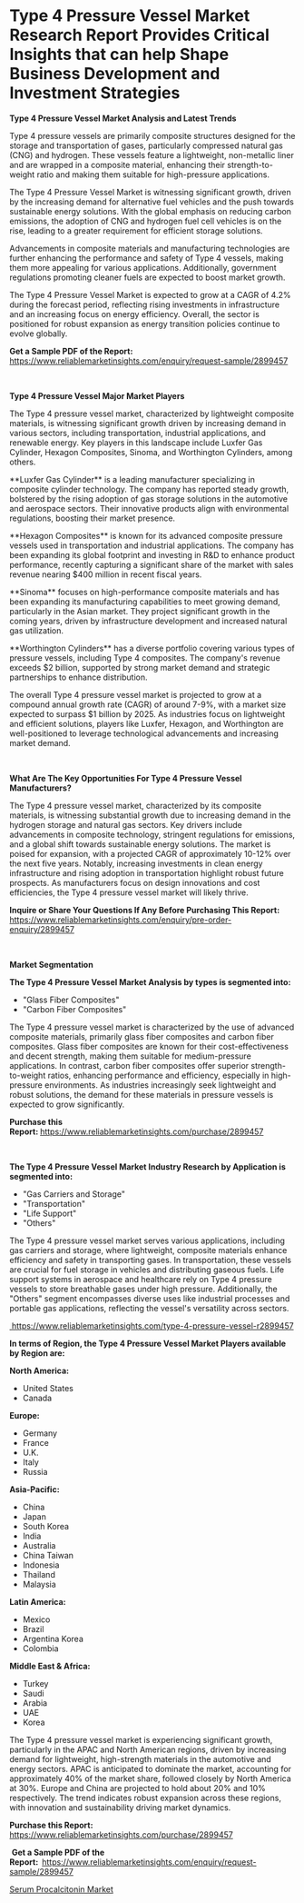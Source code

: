 <p><h1>Type 4 Pressure Vessel Market Research Report Provides Critical Insights that can help Shape Business Development and Investment Strategies</h1></p><p><strong>Type 4 Pressure Vessel Market Analysis and Latest Trends</strong></p>
<p><p>Type 4 pressure vessels are primarily composite structures designed for the storage and transportation of gases, particularly compressed natural gas (CNG) and hydrogen. These vessels feature a lightweight, non-metallic liner and are wrapped in a composite material, enhancing their strength-to-weight ratio and making them suitable for high-pressure applications.</p><p>The Type 4 Pressure Vessel Market is witnessing significant growth, driven by the increasing demand for alternative fuel vehicles and the push towards sustainable energy solutions. With the global emphasis on reducing carbon emissions, the adoption of CNG and hydrogen fuel cell vehicles is on the rise, leading to a greater requirement for efficient storage solutions. </p><p>Advancements in composite materials and manufacturing technologies are further enhancing the performance and safety of Type 4 vessels, making them more appealing for various applications. Additionally, government regulations promoting cleaner fuels are expected to boost market growth.</p><p>The Type 4 Pressure Vessel Market is expected to grow at a CAGR of 4.2% during the forecast period, reflecting rising investments in infrastructure and an increasing focus on energy efficiency. Overall, the sector is positioned for robust expansion as energy transition policies continue to evolve globally.</p></p>
<p><strong>Get a Sample PDF of the Report:&nbsp;</strong> <a href="https://www.reliablemarketinsights.com/enquiry/request-sample/2899457?utm_campaign=3583&utm_medium=2&utm_source=Github&utm_content=ia&utm_term=15032025&utm_id=type-4-pressure-vessel">https://www.reliablemarketinsights.com/enquiry/request-sample/2899457</a></p>
<p>&nbsp;</p>
<p><strong>Type 4 Pressure Vessel Major Market Players</strong></p>
<p><p>The Type 4 pressure vessel market, characterized by lightweight composite materials, is witnessing significant growth driven by increasing demand in various sectors, including transportation, industrial applications, and renewable energy. Key players in this landscape include Luxfer Gas Cylinder, Hexagon Composites, Sinoma, and Worthington Cylinders, among others.</p><p>**Luxfer Gas Cylinder** is a leading manufacturer specializing in composite cylinder technology. The company has reported steady growth, bolstered by the rising adoption of gas storage solutions in the automotive and aerospace sectors. Their innovative products align with environmental regulations, boosting their market presence. </p><p>**Hexagon Composites** is known for its advanced composite pressure vessels used in transportation and industrial applications. The company has been expanding its global footprint and investing in R&D to enhance product performance, recently capturing a significant share of the market with sales revenue nearing $400 million in recent fiscal years.</p><p>**Sinoma** focuses on high-performance composite materials and has been expanding its manufacturing capabilities to meet growing demand, particularly in the Asian market. They project significant growth in the coming years, driven by infrastructure development and increased natural gas utilization.</p><p>**Worthington Cylinders** has a diverse portfolio covering various types of pressure vessels, including Type 4 composites. The company's revenue exceeds $2 billion, supported by strong market demand and strategic partnerships to enhance distribution.</p><p>The overall Type 4 pressure vessel market is projected to grow at a compound annual growth rate (CAGR) of around 7-9%, with a market size expected to surpass $1 billion by 2025. As industries focus on lightweight and efficient solutions, players like Luxfer, Hexagon, and Worthington are well-positioned to leverage technological advancements and increasing market demand.</p></p>
<p>&nbsp;</p>
<p><strong>What Are The Key Opportunities For Type 4 Pressure Vessel Manufacturers?</strong></p>
<p><p>The Type 4 pressure vessel market, characterized by its composite materials, is witnessing substantial growth due to increasing demand in the hydrogen storage and natural gas sectors. Key drivers include advancements in composite technology, stringent regulations for emissions, and a global shift towards sustainable energy solutions. The market is poised for expansion, with a projected CAGR of approximately 10-12% over the next five years. Notably, increasing investments in clean energy infrastructure and rising adoption in transportation highlight robust future prospects. As manufacturers focus on design innovations and cost efficiencies, the Type 4 pressure vessel market will likely thrive.</p></p>
<p><strong>Inquire or Share Your Questions If Any Before Purchasing This Report:</strong> <a href="https://www.reliablemarketinsights.com/enquiry/pre-order-enquiry/2899457?utm_campaign=3583&utm_medium=2&utm_source=Github&utm_content=ia&utm_term=15032025&utm_id=type-4-pressure-vessel">https://www.reliablemarketinsights.com/enquiry/pre-order-enquiry/2899457</a></p>
<p>&nbsp;</p>
<p><strong>Market Segmentation</strong></p>
<p><strong>The Type 4 Pressure Vessel Market Analysis by types is segmented into:</strong></p>
<p><ul><li>"Glass Fiber Composites"</li><li>"Carbon Fiber Composites"</li></ul></p>
<p><p>The Type 4 pressure vessel market is characterized by the use of advanced composite materials, primarily glass fiber composites and carbon fiber composites. Glass fiber composites are known for their cost-effectiveness and decent strength, making them suitable for medium-pressure applications. In contrast, carbon fiber composites offer superior strength-to-weight ratios, enhancing performance and efficiency, especially in high-pressure environments. As industries increasingly seek lightweight and robust solutions, the demand for these materials in pressure vessels is expected to grow significantly.</p></p>
<p><strong>Purchase this Report:&nbsp;</strong><a href="https://www.reliablemarketinsights.com/purchase/2899457?utm_campaign=3583&utm_medium=2&utm_source=Github&utm_content=ia&utm_term=15032025&utm_id=type-4-pressure-vessel">https://www.reliablemarketinsights.com/purchase/2899457</a></p>
<p>&nbsp;</p>
<p><strong>The Type 4 Pressure Vessel Market Industry Research by Application is segmented into:</strong></p>
<p><ul><li>"Gas Carriers and Storage"</li><li>"Transportation"</li><li>"Life Support"</li><li>"Others"</li></ul></p>
<p><p>The Type 4 pressure vessel market serves various applications, including gas carriers and storage, where lightweight, composite materials enhance efficiency and safety in transporting gases. In transportation, these vessels are crucial for fuel storage in vehicles and distributing gaseous fuels. Life support systems in aerospace and healthcare rely on Type 4 pressure vessels to store breathable gases under high pressure. Additionally, the "Others" segment encompasses diverse uses like industrial processes and portable gas applications, reflecting the vessel's versatility across sectors.</p></p>
<p><a href="https://www.reliablemarketinsights.com/type-4-pressure-vessel-r2899457?utm_campaign=3583&utm_medium=2&utm_source=Github&utm_content=ia&utm_term=15032025&utm_id=type-4-pressure-vessel">&nbsp;https://www.reliablemarketinsights.com/type-4-pressure-vessel-r2899457</a></p>
<p><strong>In terms of Region, the Type 4 Pressure Vessel Market Players available by Region are:</strong></p>
<p>
    <p> <strong> North America: </strong>
        <ul>
            <li>United States</li>
            <li>Canada</li>
        </ul>
        </p> 
    <p> <strong> Europe: </strong>
        <ul>
            <li>Germany</li>
            <li>France</li>
            <li>U.K.</li>
            <li>Italy</li>
            <li>Russia</li>
        </ul>
        </p> 
    <p> <strong> Asia-Pacific: </strong>
        <ul>
            <li>China</li>
            <li>Japan</li>
            <li>South Korea</li>
            <li>India</li>
            <li>Australia</li>
            <li>China Taiwan</li>
            <li>Indonesia</li>
            <li>Thailand</li>
            <li>Malaysia</li>
        </ul>
        </p> 
    <p> <strong> Latin America: </strong>
        <ul>
            <li>Mexico</li>
            <li>Brazil</li>
            <li>Argentina Korea</li>
            <li>Colombia</li>
        </ul>
        </p> 
    <p> <strong> Middle East & Africa: </strong>
        <ul>
            <li>Turkey</li>
            <li>Saudi</li>
            <li>Arabia</li>
            <li>UAE</li>
            <li>Korea</li>
        </ul>
    </p>
    </p>
<p><p>The Type 4 pressure vessel market is experiencing significant growth, particularly in the APAC and North American regions, driven by increasing demand for lightweight, high-strength materials in the automotive and energy sectors. APAC is anticipated to dominate the market, accounting for approximately 40% of the market share, followed closely by North America at 30%. Europe and China are projected to hold about 20% and 10% respectively. The trend indicates robust expansion across these regions, with innovation and sustainability driving market dynamics.</p></p>
<p><strong>Purchase this Report: </strong><a href="https://www.reliablemarketinsights.com/purchase/2899457?utm_campaign=3583&utm_medium=2&utm_source=Github&utm_content=ia&utm_term=15032025&utm_id=type-4-pressure-vessel">https://www.reliablemarketinsights.com/purchase/2899457</a></p>
<p>&nbsp;<strong>Get a Sample PDF of the Report:&nbsp;&nbsp;</strong><a href="https://www.reliablemarketinsights.com/enquiry/request-sample/2899457?utm_campaign=3583&utm_medium=2&utm_source=Github&utm_content=ia&utm_term=15032025&utm_id=type-4-pressure-vessel">https://www.reliablemarketinsights.com/enquiry/request-sample/2899457</a></p>
<p><strong></strong></p>
<p><p><a href="https://github.com/rigelciara0p/Market-Research-Report-List-1/blob/main/serum-procalcitonin-market.md?utm_campaign=3583&utm_medium=2&utm_source=Github&utm_content=ia&utm_term=15032025&utm_id=type-4-pressure-vessel">Serum Procalcitonin Market</a></p></p>